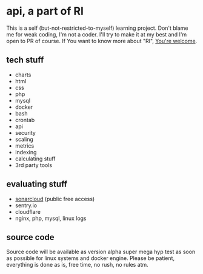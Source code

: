 # api, a part of RI

This is a self (but-not-restricted-to-myself) learning project. 
Don't blame me for weak coding, I'm not a coder. I'll try to make it at my best and I'm open to PR of course.
If You want to know more about "RI", [You're welcome](mailto:fabrizio.salmi@gmail.com).


## tech stuff

- charts
- html
- css
- php
- mysql
- docker
- bash
- crontab
- api
- security
- scaling 
- metrics
- indexing
- calculating stuff
- 3rd party tools

## evaluating stuff

- [sonarcloud](https://sonarcloud.io/project/overview?id=fabriziosalmi_api) (public free access)
- sentry.io
- cloudflare
- nginx, php, mysql, linux logs

## source code
Source code will be available as version alpha super mega hyp test as soon as possible for linux systems and docker engine.
Please be patient, everything is done as is, free time, no rush, no rules atm.
